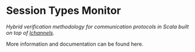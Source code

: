 # Session Types Monitor
_Hybrid verification methodology for communication protocols in Scala built on top of [lchannels](https://github.com/alcestes/lchannels)._

More information and documentation can be found here. 